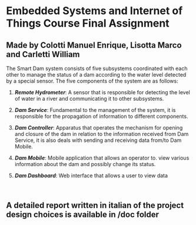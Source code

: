 # Embedded Systems and Internet of Things Course Final Assignment
## Made by Colotti Manuel Enrique, Lisotta Marco and Carletti William

The Smart Dam system consists of five subsystems coordinated with each other to
manage the status of a dam according to the water level detected by a special
sensor.
The five components of the system are as follows:


1. ***Remote Hydrometer***: A sensor that is responsible for detecting the level
of water in a river and communicating it to other subsystems.

2. ***Dam Service***: Fundamental to the management of the system, it is responsible for
the propagation of information to different components.

3. ***Dam Controller***: Apparatus that operates the mechanism for opening and
closure of the dam in relation to the information received from Dam Service, it is
also deals with sending and receiving data from/to Dam Mobile.

4. ***Dam Mobile***: Mobile application that allows an operator to.
view various information about the dam and possibly change its
status.

5. ***Dam Dashboard***: Web interface that allows a user to
view data

</br>

## A detailed report written in italian of the project design choices is available in **/doc** folder